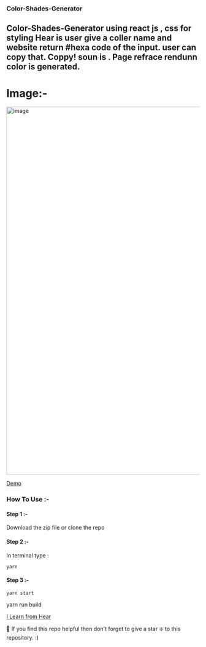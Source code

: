 ### Color-Shades-Generator 

## Color-Shades-Generator using react js , css for styling Hear is user give a coller name and website return #hexa code of the input. user can copy that. Coppy! soun is . Page refrace rendunn color is generated.

# Image:-

<img width="959" alt="image" src="https://user-images.githubusercontent.com/78966839/169695180-a008ba2a-ed7c-4351-b8e1-e5ebd4153813.png">



[Demo](https://generatorshades.netlify.app)


### How To Use :-

####    Step 1 :- 
 Download the zip file or clone the repo
####    Step 2 :- 
In terminal type :
```
yarn
```

#### Step 3 :-
```
yarn start
```


 yarn run build

 [I Learn from Hear](https://www.youtube.com/watch?v=BdwYvnK2UDQ)
 
 🙏 If you find this repo helpful then don't forget to give a star ❇️ to this repository. :)
